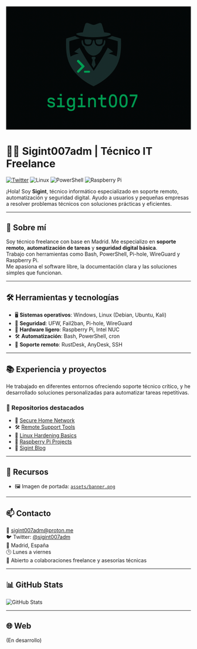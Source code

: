 ![Banner](assets/banner.png)

# 👨‍💻 Sigint007adm | Técnico IT Freelance

[![Twitter](https://img.shields.io/badge/Twitter-@sigint007adm-1DA1F2?logo=twitter&style=flat)](https://twitter.com/sigint007adm)
![Linux](https://img.shields.io/badge/Linux-Debian%2FUbuntu-blue?logo=linux)
![PowerShell](https://img.shields.io/badge/PowerShell-Automation-blue?logo=powershell)
![Raspberry Pi](https://img.shields.io/badge/Raspberry%20Pi-Hardware-lightgreen?logo=raspberry-pi)

¡Hola! Soy **Sigint**, técnico informático especializado en soporte remoto, automatización y seguridad digital. Ayudo a usuarios y pequeñas empresas a resolver problemas técnicos con soluciones prácticas y eficientes.

---

## 🧭 Sobre mí

Soy técnico freelance con base en Madrid. Me especializo en **soporte remoto**, **automatización de tareas** y **seguridad digital básica**.  
Trabajo con herramientas como Bash, PowerShell, Pi-hole, WireGuard y Raspberry Pi.  
Me apasiona el software libre, la documentación clara y las soluciones simples que funcionan.

---

## 🛠️ Herramientas y tecnologías

- 🖥️ **Sistemas operativos**: Windows, Linux (Debian, Ubuntu, Kali)  
- 🔐 **Seguridad**: UFW, Fail2ban, Pi-hole, WireGuard  
- 🧪 **Hardware ligero**: Raspberry Pi, Intel NUC  
- 🛠️ **Automatización**: Bash, PowerShell, cron  
- 📡 **Soporte remoto**: RustDesk, AnyDesk, SSH  

---

## 📚 Experiencia y proyectos

He trabajado en diferentes entornos ofreciendo soporte técnico crítico, y he desarrollado soluciones personalizadas para automatizar tareas repetitivas.

### 🔗 Repositorios destacados

- 🔐 [Secure Home Network](https://github.com/sigint007adm/secure-home-network)  
- 🛠️ [Remote Support Tools](https://github.com/sigint007adm/remote-support-tools)  
- 🧠 [Linux Hardening Basics](https://github.com/sigint007adm/linux-hardening-basics)  
- 🍓 [Raspberry Pi Projects](https://github.com/sigint007adm/raspberry-pi-projects)  
- 🧠 [Sigint Blog](https://github.com/sigint007adm/sigint-blog)

---

## 📄 Recursos
 
- 🖼️ Imagen de portada: [`assets/banner.png`](assets/banner.png)

---

## 📫 Contacto

📧 sigint007adm@proton.me  
🐦 Twitter: [@sigint007adm](https://twitter.com/sigint007adm)  
📍 Madrid, España  
🕒 Lunes a viernes  
🤝 Abierto a colaboraciones freelance y asesorías técnicas  

---

## 📊 GitHub Stats

![GitHub Stats](https://github-readme-stats.vercel.app/api?username=sigint007adm&show_icons=true&theme=dark)

---

## 🌐 Web

(En desarrollo)

